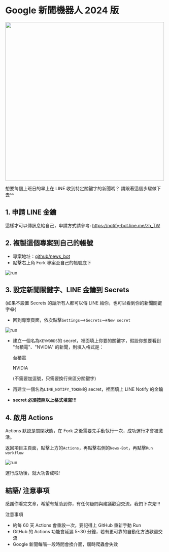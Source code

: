 # Google 新聞機器人 2024 版

<a href="url"><img src="https://s2.loli.net/2024/06/30/JqMlkrP4CSIz7jU.png" width="500" ></a>

想要每個上班日的早上在 LINE 收到特定關鍵字的新聞嗎？
請跟著這個步驟做下去^^

## 1. 申請 LINE 金鑰
這樣才可以傳訊息給自己，申請方式請參考: https://notify-bot.line.me/zh_TW


## 2. 複製這個專案到自己的帳號
- 專案地址：[github/news_bot](https://github.com/ryk001/news_bot.git)
- 點擊右上角 Fork 專案至自己的帳號底下

![run](https://s2.loli.net/2024/06/29/Zacqzg1kQ5wxKfu.png)


## 3. 設定新聞關鍵字、LINE 金鑰到 Secrets
(如果不設置 Secrets 的話所有人都可以傳 LINE 給你，也可以看到你的新聞關鍵字😂)
- 回到專案頁面，依次點擊`Settings`-->`Secrets`-->`New secret`

![run](https://s2.loli.net/2024/06/30/q9l67TORWCzSkVt.png)

- 建立一個名為`KEYWORDS`的 secret，裡面填上你要的關鍵字，假設你想要看到 "台積電"、"NVIDIA" 的新聞，則填入格式是：

  台積電
  
  NVIDIA
  
  (不需要加逗號，只需要換行來區分關鍵字)
- 再建立一個名為`LINE_NOTIFY_TOKEN`的 secret，裡面填上 LINE Notify 的金鑰
- **secret 必須按照以上格式填寫!!!**


## 4. 啟用 Actions

Actions 默認是關閉狀態，在 Fork 之後需要先手動執行一次，成功運行才會被激活。

返回項目主頁面，點擊上方的`Actions`，再點擊右側的`News-Bot`，再點擊`Run workflow`

![run](https://s2.loli.net/2024/06/30/KN9Ob2vy6dRMZzV.png)

運行成功後，就大功告成啦! 


## 結語/ 注意事項

感謝你看完文章，希望有幫助到你，有任何疑問與建議歡迎交流，我們下次見!!!

注意事項
- 約每 60 天 Actions 會重設一次，要記得上 GitHub 重新手動 Run
- GitHub 的 Actions 功能會延遲 5~30 分鐘，若有更可靠的自動化方法歡迎交流
- Google 新聞每隔一段時間會換介面，屆時爬蟲會失效
